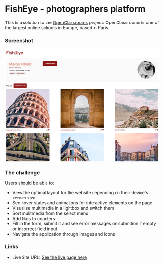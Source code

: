# FishEye - photographers platform

This is a solution to the [OpenClassrooms](https://openclassrooms.com/) project. OpenClassrooms is one of the largest online schools in Europe, based in Paris.

### Screenshot

![](/photos/screenshot.png)

### The challenge

Users should be able to:

- View the optimal layout for the website depending on their device's screen size
- See hover states and animations for interactive elements on the page
- Visualise multimedia in a lightbox and switch them
- Sort mulitmedia from the select menu
- Add likes to counters
- Fill in the form, submit it and see error messages on submition if empty or incorrect field input
- Navigate the application through images and icons

### Links

- Live Site URL: [See the live page here](https://kasia307584.github.io/fish-eye-photographers-platform/)
